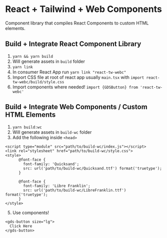 # React + Tailwind + Web Components

Component library that compiles React Components to custom HTML elements.

## Build + Integrate React Component Library
1. `yarn && yarn build`
2. Will generate assets in `build` folder
3. `yarn link`
4. In consumer React App run `yarn link "react-tw-webc"`
5. Import CSS file at root of react app usually `main.tsx` with `import react-tw-webc/build/style.css`
6. Import components where needed! `import {GDSButton} from 'react-tw-webc'`


## Build + Integrate  Web Components / Custom HTML Elements
1. `yarn build:wc`
2. Will generate assets in `build-wc` folder
3. Add the following inside `<head>`
```
<script type="module" src="path/to/build-wc/index.js"></script>
<link rel="stylesheet" href="path/to/build-wc/style.css">
<style>
      @font-face {
        font-family: 'Quicksand';
        src: url('path/to/build-wc/Quicksand.ttf') format('truetype');
      }

      @font-face {
        font-family: 'Libre Franklin';
        src: url('path/to/build-wc/LibreFranklin.ttf') format('truetype');
      }
</style>

```
5. Use components! 
```
<gds-button size="lg">
  Click Here
</gds-button>
```